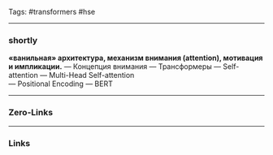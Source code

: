 Tags: #transformers #hse
____
### shortly
**«ванильная» архитектура, механизм внимания (attention), мотивация и импликации.**
— Концепция внимания
— Трансформеры
	— Self-attention
	— Multi-Head Self-attention  
	— Positional Encoding
— BERT




____
### Zero-Links

____
### Links